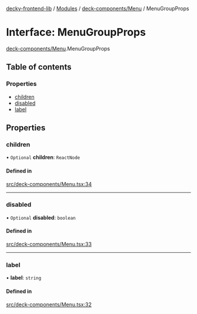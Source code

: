 [decky-frontend-lib](../README.md) / [Modules](../modules.md) / [deck-components/Menu](../modules/deck_components_Menu.md) / MenuGroupProps

# Interface: MenuGroupProps

[deck-components/Menu](../modules/deck_components_Menu.md).MenuGroupProps

## Table of contents

### Properties

- [children](deck_components_Menu.MenuGroupProps.md#children)
- [disabled](deck_components_Menu.MenuGroupProps.md#disabled)
- [label](deck_components_Menu.MenuGroupProps.md#label)

## Properties

### children

• `Optional` **children**: `ReactNode`

#### Defined in

[src/deck-components/Menu.tsx:34](https://github.com/SteamDeckHomebrew/decky-frontend-lib/blob/d6b00b0/src/deck-components/Menu.tsx#L34)

___

### disabled

• `Optional` **disabled**: `boolean`

#### Defined in

[src/deck-components/Menu.tsx:33](https://github.com/SteamDeckHomebrew/decky-frontend-lib/blob/d6b00b0/src/deck-components/Menu.tsx#L33)

___

### label

• **label**: `string`

#### Defined in

[src/deck-components/Menu.tsx:32](https://github.com/SteamDeckHomebrew/decky-frontend-lib/blob/d6b00b0/src/deck-components/Menu.tsx#L32)
